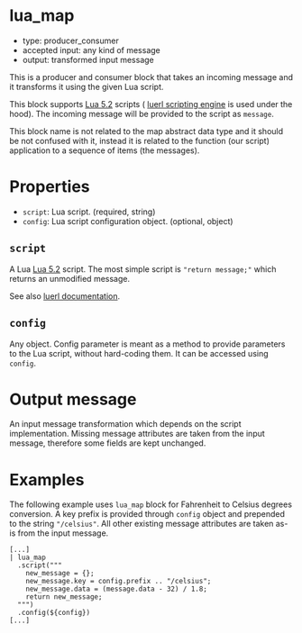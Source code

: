 # lua_map

* type: producer_consumer
* accepted input: any kind of message
* output: transformed input message

This is a producer and consumer block that takes an incoming message and it transforms it using the
given Lua script.

This block supports [Lua 5.2](https://www.lua.org/manual/5.2/) scripts (
[luerl scripting engine](https://github.com/rvirding/luerl) is used under the hood). The incoming
message will be provided to the script as `message`.

This block name is not related to the map abstract data type and it should be not confused with it,
instead it is related to the function (our script) application to a sequence of items (the
messages).

# Properties

* `script`: Lua script. (required, string)
* `config`: Lua script configuration object. (optional, object)

## `script`

A Lua [Lua 5.2](https://www.lua.org/manual/5.2/) script. The most simple script is
`"return message;"` which returns an unmodified message.

See also [luerl documentation](https://github.com/rvirding/luerl/wiki).

## `config`

Any object. Config parameter is meant as a method to provide parameters to the Lua script, without
hard-coding them. It can be accessed using `config`.

# Output message

An input message transformation which depends on the script implementation.
Missing message attributes are taken from the input message, therefore some fields are kept
unchanged.

# Examples

The following example uses `lua_map` block for Fahrenheit to Celsius degrees conversion. A key
prefix is provided through `config` object and prepended to the string `"/celsius"`.
All other existing message attributes are taken as-is from the input message.

```
[...]
| lua_map
  .script("""
    new_message = {};
    new_message.key = config.prefix .. "/celsius";
    new_message.data = (message.data - 32) / 1.8;
    return new_message;
  """)
  .config(${config})
[...]
```
